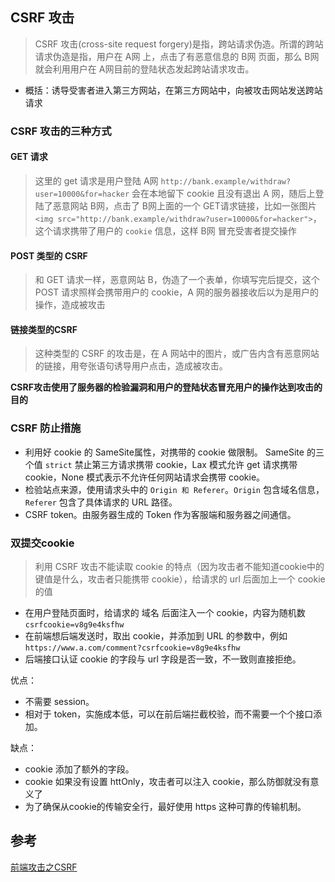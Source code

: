 
## CSRF 攻击
> CSRF 攻击(cross-site request forgery)是指，跨站请求伪造。所谓的跨站请求伪造是指，用户在 A网 上，点击了有恶意信息的 B网 页面，那么 B网 就会利用用户在 A网目前的登陆状态发起跨站请求攻击。
 
* 概括：诱导受害者进入第三方网站，在第三方网站中，向被攻击网站发送跨站请求 

### CSRF 攻击的三种方式
#### GET 请求
> 这里的 get 请求是用户登陆 A网 `http://bank.example/withdraw?user=10000&for=hacker` 会在本地留下 cookie 且没有退出 A 网，随后上登陆了恶意网站 B网，点击了 B网上面的一个 GET请求链接，比如一张图片 `<img src="http://bank.example/withdraw?user=10000&for=hacker">`，这个请求携带了用户的 `cookie` 信息，这样 B网 冒充受害者提交操作


#### POST 类型的 CSRF 
> 和 GET 请求一样，恶意网站 B，伪造了一个表单，你填写完后提交，这个 POST 请求照样会携带用户的 cookie，A 网的服务器接收后以为是用户的操作，造成被攻击

#### 链接类型的CSRF
> 这种类型的 CSRF 的攻击是，在 A 网站中的图片，或广告内含有恶意网站的链接，用夸张语句诱导用户点击，造成被攻击。

**CSRF攻击使用了服务器的检验漏洞和用户的登陆状态冒充用户的操作达到攻击的目的**


### CSRF 防止措施
* 利用好 cookie 的 SameSite属性，对携带的 cookie 做限制。
SameSite 的三个值 `strict` 禁止第三方请求携带 cookie，Lax 模式允许 get 请求携带 cookie，None 模式表示不允许任何网站请求会携带 cookie。
* 检验站点来源，使用请求头中的 `Origin 和 Referer`。`Origin` 包含域名信息，`Referer` 包含了具体请求的 URL 路径。
* CSRF token。由服务器生成的 Token 作为客服端和服务器之间通信。


### 双提交cookie
> 利用 CSRF 攻击不能读取 cookie 的特点（因为攻击者不能知道cookie中的键值是什么，攻击者只能携带 cookie），给请求的 url 后面加上一个 cookie 的值
* 在用户登陆页面时，给请求的 域名 后面注入一个 cookie，内容为随机数 `csrfcookie=v8g9e4ksfhw`
* 在前端想后端发送时，取出 cookie，并添加到 URL 的参数中，例如 `https://www.a.com/comment?csrfcookie=v8g9e4ksfhw`
* 后端接口认证 cookie 的字段与 url 字段是否一致，不一致则直接拒绝。


优点：
* 不需要 session。
* 相对于 token，实施成本低，可以在前后端拦截校验，而不需要一个个接口添加。


缺点：
* cookie 添加了额外的字段。
* cookie 如果没有设置 httOnly，攻击者可以注入 cookie，那么防御就没有意义了
* 为了确保从cookie的传输安全行，最好使用 https 这种可靠的传输机制。




## 参考
[前端攻击之CSRF](https://juejin.cn/post/6844903689702866952#heading-14)



